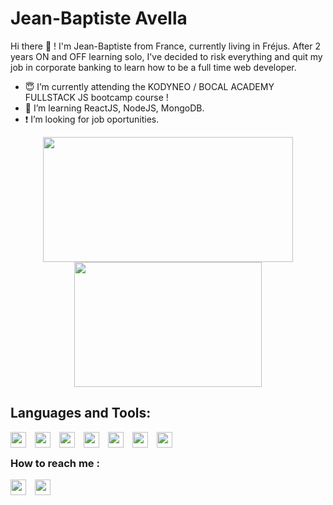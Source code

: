 # Jean-Baptiste Avella

Hi there 👋 ! I'm Jean-Baptiste from France, currently living in Fréjus. After 2 years ON and OFF learning solo, I've decided to risk everything and quit my job in corporate banking to learn how to be a full time web developer.

- :innocent: I’m currently attending the KODYNEO / BOCAL ACADEMY FULLSTACK JS bootcamp course ! 
- 🌱 I’m learning ReactJS, NodeJS, MongoDB. 
- :exclamation: I’m looking for job oportunities. 

<div align="center">
<a href="https://github.com/TRegourd?tab=repositories ">
<img height="200rem" width="400rem" src="https://github-readme-stats.vercel.app/api?username=TRegourd&show_icons=true&theme=tokyonight">
<img height="200rem" width="300rem" src="https://github-readme-stats.vercel.app/api/top-langs/?username=TRegourd&layout=compact&theme=tokyonight">
</a>
</div>

## Languages and Tools: 

<img align="left" width="25px"  src="https://cdn.jsdelivr.net/gh/devicons/devicon/icons/vscode/vscode-original.svg" style="padding-right:11px;" />
<img align="left" width="25px"  src="https://cdn.jsdelivr.net/gh/devicons/devicon/icons/html5/html5-original.svg" style="padding-right:11px;" />
<img align="left" width="25px" src="https://cdn.jsdelivr.net/gh/devicons/devicon/icons/css3/css3-original.svg" style="padding-right:11px;"/>
<img align="left" width="25px" src="https://cdn.jsdelivr.net/gh/devicons/devicon/icons/javascript/javascript-original.svg" style="padding-right:11px;" />
<img align="left" width="25px" src="https://cdn.jsdelivr.net/gh/devicons/devicon/icons/react/react-original.svg"  style="padding-right:11px;" />
<img align="left" width="25px" src="https://cdn.jsdelivr.net/gh/devicons/devicon/icons/nodejs/nodejs-original.svg" style="padding-right:11px;" />
<img align="left" width="25px" src="https://cdn.jsdelivr.net/gh/devicons/devicon/icons/git/git-original.svg" style="padding-right:11px;" />

<br/>

### How to reach me : 

[<img  align="left" width="25px" src="https://cdn.jsdelivr.net/gh/devicons/devicon/icons/twitter/twitter-original.svg" style="padding-right:11px;" />](https://twitter.com/avella_jb)
[<img  align="left" width="25px" src="https://cdn.jsdelivr.net/gh/devicons/devicon/icons/linkedin/linkedin-original.svg" style="padding-right:11px;" />](https://www.linkedin.com/in/jean-baptiste-avella-7b0506107/)






<!---
AvellaJB/AvellaJB is a ✨ special ✨ repository because its `README.md` (this file) appears on your GitHub profile.
You can click the Preview link to take a look at your changes.
--->
